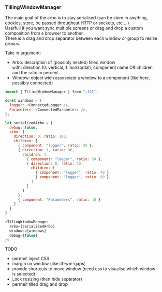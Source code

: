 
### TillingWindowManager
The main goal of the arbo is to stay serialised (can be store in anything, cookies, store, be passed throughout HTTP or sockets, etc... )  
Userfull if you want sync multiple screens or drag and drop a custom composition from a browser to another.  
There is a drag and drop separator between each window or group to resize groups.

Take in argument:  
- Arbo: description of (possibly nested) tilled window  
  with: direction (0: vertical, 1: horizontal), component name OR children, and the ratio in percent. 
- Window: object wich assosciate a window to a component (like here, possibly connected)

```javascript
import { TilingWindowManager } from "c141";

const windows = {
  logger: <ConnectedLogger />,
  Parameters: <ConnectedParameters />,
};

let serializedArbo = {
  debug: false,
  arbo: {
    direction: 0, ratio: 100,
    children: [
      { component: "logger", ratio: 30 },
      { direction: 1, ratio: 30,
        children: [
          { component: "logger", ratio: 60 },
          { direction: 0, ratio: 40,
            children: [
              { component: "logger", ratio: 40 },
              { component: "logger", ratio: 60 }
            ]
          }
        ]
      },
      { component: "Parameters", ratio: 40 }
    ]
  }
}

<TilingWindowManager
  arbo={serializedArbo}
  windows={windows}
  debug={false}
/>
```

TODO
  - permeit inject CSS
  - margin on window (like i3-wm-gaps)
  - provide shortcuts to move window (need css to visualise which window is selected)
  - Lock resizing (then hide separator)
  - permeit tilled drag and drop
